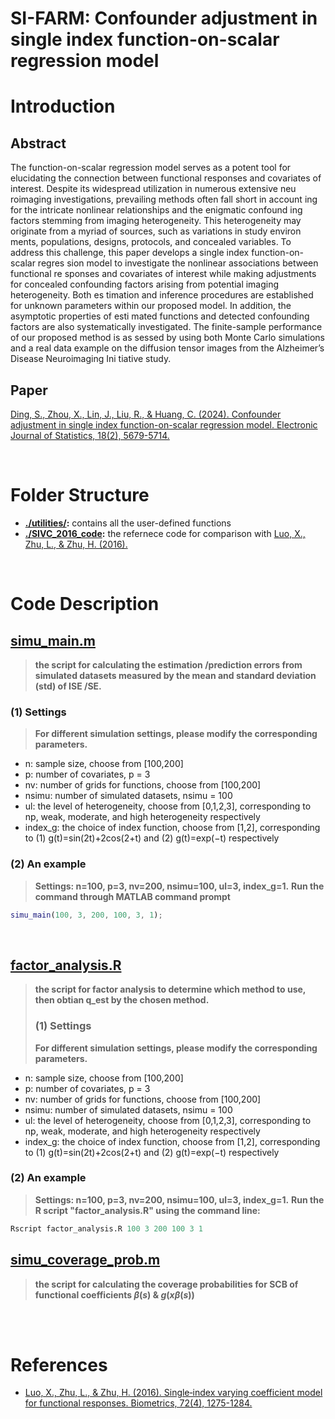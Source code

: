 # SI-FARM: Confounder adjustment in single index function-on-scalar regression model

# Introduction
## Abstract
The function-on-scalar regression model serves as a potent tool for elucidating the connection between functional responses and covariates
 of interest. Despite its widespread utilization in numerous extensive neu
roimaging investigations, prevailing methods often fall short in account
ing for the intricate nonlinear relationships and the enigmatic confound
ing factors stemming from imaging heterogeneity. This heterogeneity may
 originate from a myriad of sources, such as variations in study environ
ments, populations, designs, protocols, and concealed variables. To address
 this challenge, this paper develops a single index function-on-scalar regres
sion model to investigate the nonlinear associations between functional re
sponses and covariates of interest while making adjustments for concealed
 confounding factors arising from potential imaging heterogeneity. Both es
timation and inference procedures are established for unknown parameters
 within our proposed model. In addition, the asymptotic properties of esti
mated functions and detected confounding factors are also systematically
 investigated. The finite-sample performance of our proposed method is as
sessed by using both Monte Carlo simulations and a real data example on
 the diffusion tensor images from the Alzheimer’s Disease Neuroimaging Ini
tiative study.

## Paper
[Ding, S., Zhou, X., Lin, J., Liu, R., & Huang, C. (2024). Confounder adjustment in single index function-on-scalar regression model. Electronic Journal of Statistics, 18(2), 5679-5714.](https://projecteuclid.org/journals/electronic-journal-of-statistics/volume-18/issue-2/Confounder-adjustment-in-single-index-function-on-scalar-regression-model/10.1214/24-EJS2333.full)

 <br>

# Folder Structure
- **[./utilities/](./utilities/):** 
	contains all the user-defined functions
- **[./SIVC_2016_code](./SIVC_2016_code/):**
    the refernece code for comparison with [Luo, X., Zhu, L., & Zhu, H. (2016).](https://onlinelibrary.wiley.com/doi/full/10.1111/biom.12526)

<br>


# Code Description
## [simu_main.m](simu_main.m)
> **the script for calculating the estimation /prediction errors from simulated datasets measured by the mean and standard deviation (std) of ISE /SE.**
### (1) Settings
> **For different simulation settings, please modify the corresponding parameters.**
- n: sample size, choose from [100,200]
- p: number of covariates, p = 3
- nv: number of grids for functions, choose from [100,200]
- nsimu: number of simulated datasets, nsimu = 100
- ul: the level of heterogeneity, choose from [0,1,2,3], corresponding to np, weak, moderate, and high heterogeneity respectively
- index_g: the choice of index function, choose from [1,2], corresponding to (1) g(t)=sin(2t)+2cos(2+t) and (2) g(t)=exp(−t) respectively

### (2) An example 
> **Settings: n=100, p=3, nv=200, nsimu=100, ul=3, index_g=1.**
**Run the command through MATLAB command prompt**
```matlab
simu_main(100, 3, 200, 100, 3, 1);
```

<br>

## [factor_analysis.R](factor_analysis.R)
> **the script for factor analysis to determine which method to use, then obtian q_est by the chosen method.**
> ### (1) Settings
> **For different simulation settings, please modify the corresponding parameters.**
- n: sample size, choose from [100,200]
- p: number of covariates, p = 3
- nv: number of grids for functions, choose from [100,200]
- nsimu: number of simulated datasets, nsimu = 100
- ul: the level of heterogeneity, choose from [0,1,2,3], corresponding to np, weak, moderate, and high heterogeneity respectively
- index_g: the choice of index function, choose from [1,2], corresponding to (1) g(t)=sin(2t)+2cos(2+t) and (2) g(t)=exp(−t) respectively

### (2) An example 
> **Settings: n=100, p=3, nv=200, nsimu=100, ul=3, index_g=1.**
**Run the R script "factor_analysis.R" using the command line:**
```r
Rscript factor_analysis.R 100 3 200 100 3 1
```

## [simu_coverage_prob.m](simu_coverage_prob.m)
> **the script for calculating the coverage probabilities for SCB of functional coefficients $\beta(s)$ & $g(x\beta(s))$**

<br>
<br>


# References
- [Luo, X., Zhu, L., & Zhu, H. (2016). Single‐index varying coefficient model for functional responses. Biometrics, 72(4), 1275-1284.](https://onlinelibrary.wiley.com/doi/full/10.1111/biom.12526)

